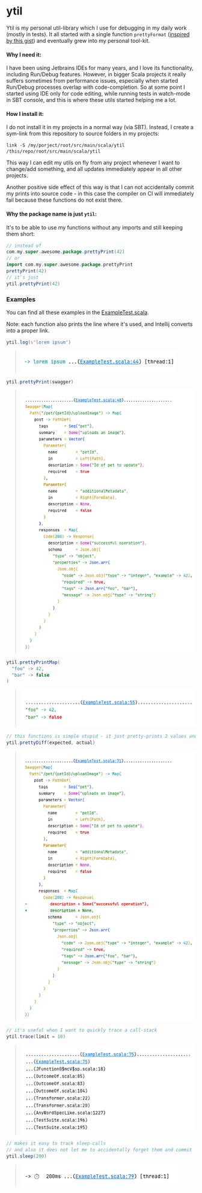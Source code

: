 # ytil

Ytil is my personal util-library which I use for debugging in my daily work (mostly in tests). It all started with 
a single function `prettyFormat` ([inspired by this gist](https://gist.github.com/carymrobbins/7b8ed52cd6ea186dbdf8)) 
and eventually grew into my personal tool-kit.

#### Why I need it:
I have been using Jetbrains IDEs for many years, and I love its functionality, including Run/Debug features.
However, in bigger Scala projects it really suffers sometimes from performance issues, especially when started Run/Debug
processes overlap with code-completion. So at some point I started using IDE only for code editing, while running tests
in watch-mode in SBT console, and this is where these utils started helping me a lot.

#### How I install it:
I do not install it in my projects in a normal way (via SBT). 
Instead, I create a sym-link from this repository to source folders in my projects:
```shell
link -S /my/porject/root/src/main/scala/ytil /this/repo/root/src/main/scala/ytil
```
This way I can edit my utils on fly from any project whenever I want to change/add something, and all updates immediately
appear in all other projects.

Another positive side effect of this way is that I can not accidentally commit my prints into source code - 
in this case the compiler on CI will immediately fail because these functions do not exist there.

#### Why the package name is just `ytil`:
It's to be able to use my functions without any imports and still keeping them short:
```scala
// instead of
com.my.super.awesome.package.prettyPrint(42)
// or
import com.my.super.awesome.package.prettyPrint
prettyPrint(42)
// it's just
ytil.prettyPrint(42)
```

### Examples
You can find all these examples in the [ExampleTest.scala](./src/test/scala/ytil/ExampleTest.scala).

Note: each function also prints the line where it's used, and Intellij converts into a proper link. 
```scala
ytil.log(s"lorem ipsum")
```
> ![log](./doc/screenshot/log.png)
```scala
ytil.prettyPrint(swagger)
```
> ![log](./doc/screenshot/prettyPrint.png)
```scala
ytil.prettyPrintMap(
  "foo" -> 42,
  "bar" -> false
)
```
> ![log](./doc/screenshot/prettyPrintMap.png)
```scala
// this functions is simple stupid - it just pretty-prints 2 values and then calculates the diff line by line
ytil.prettyDiff(expected, actual)
```
> ![log](./doc/screenshot/prettyDiff.png)
```scala
// it's useful when I want to quickly trace a call-stack 
ytil.trace(limit = 10)
```
> ![log](./doc/screenshot/trace.png)
```scala
// makes it easy to track sleep-calls
// and also it does not let me to accidentally forget them and commit
ytil.sleep(200)
```
> ![log](./doc/screenshot/sleep.png)